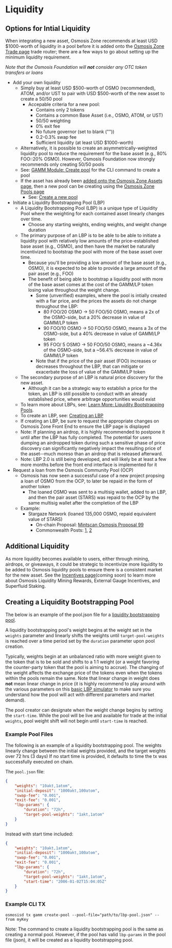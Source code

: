 # Liquidity

## Options for Intial Liquidity

When integrating a new asset, Osmosis Zone recommends at least USD $1000-worth of liquidity in a pool before it is added onto the [Osmosis Zone Trade page](https://app.osmosis.zone/) trade router; there are a few ways to go about setting up the minimum liquidity requirement.

*Note that the Osmosis Foundation will **not** consider any OTC token transfers or loans*

- Add your own liquidity
	- Simply buy at least USD $500-worth of OSMO (recommended), ATOM, and/or UST to pair with USD $500-worth of the new asset to create a 50/50 pool
		- Accepable criteria for a new pool: 
			- Contains only 2 tokens
			- Contains a common Base Asset (i.e., OSMO, ATOM, or UST)
			- 50/50 weighting
			- 0% exit fee
			- No future governor (set to blank (""))
			- 0.2-0.3% swap fee
			- Sufficient liquidity (at least USD $1000-worth) 
	- Alternatively, it is possible to create an asymmetrically-weighted liquidity pool to reduce the requirement for the base asset (e.g., 80% FOO::20% OSMO). However, Osmosis Foundation now strongly recommends only creating 50/50 pools
	- See: [GAMM Module: Create pool](https://docs.osmosis.zone/developing/modules/spec-gamm.html#create-pool) for the CLI command to create a pool
	- If the asset has already been [added onto the Osmosis Zone Assets page](https://docs.osmosis.zone/integrate/frontend.html#how-to-add-an-asset-onto-the-osmosis-assets-page), then a new pool can be creating using the [Osmosis Zone Pools page](https://app.osmosis.zone/pools)
		- See: [Create a new pool](https://docs.osmosis.zone/overview/osmosis-app/#create-a-new-pool)
- Initiate a Liquidity Bootstrapping Pool (LBP)
	- A Liquidity Bootstrapping Pool (LBP) is a unique type of Liquidity Pool where the weighting for each contained asset linearly changes over time.
		- Choose any starting weights, ending weights, and weight change duration
	- The primary purpose of an LBP is to be able to be able to initiate a liquidity pool with relatively low amounts of the price-established base asset (e.g., OSMO), and then have the market be naturally incentivized to bootstrap the pool with more of the base asset over time.
		- Because you'll be providing a low amount of the base asset (e.g., OSMO), it is expected to be able to provide a large amount of the pair asset (e.g., FOO)
		- The benefit of being able to bootstrap a liquidity pool with more of the base asset comes at the cost of the GAMM/LP token losing value throughout the weight change.
			- Some (unverified) examples, where the pool is intially created with a fiar price, and the prices the assets do not change throughout the LBP:
				- 80 FOO/20 OSMO -> 50 FOO/50 OSMO, means a 2x of the OSMO-side, but a 20% decrease in value of GAMM/LP token
				- 90 FOO/10 OSMO -> 50 FOO/50 OSMO, means a 3x of the OSMO-side, but a 40% decrease in value of GAMM/LP token
				- 95 FOO/ 5 OSMO -> 50 FOO/50 OSMO, means a ~4.36x of the OSMO-side, but a ~56.4% decrease in value of GAMM/LP token
			- Note that if the price of the pair asset (FOO) increases or decreases throughout the LBP, that can mitigate or exacerbate the loss of value of the GAMM/LP token
	- The secondary purpose of an LBP is natural price discovery for the new asset.
		- Although it can be a strategic way to establish a price for the token, an LBP is still possible to conduct with an already established price, where arbitrage opportunities would exist
	- To learn more about LBPs, see: [Learn More: Liquidity Bootstrapping Pools](https://docs.osmosis.zone/overview/osmosis-app/learn-more.html#liquidity-bootstrapping-pools).
	- To create an LBP, see: [Creating an LBP](https://docs.osmosis.zone/integrate/liquidity.html#creating-a-liquidity-bootstrapping-pool)
	- If creating an LBP, be sure to request the appropriate changes on Osmosis Zone Front End to ensure the LBP page is displayed
	- Note: If planning an airdrop, it is highly recommended to postpone it until after the LBP has fully completed. The potential for users dumping an airdropped token during such a sensitive phase of price discovery can significantly negatively impact the resulting price of the asset--much moreso than an airdrop that is released afterward.
	- Note: LBP 2.0 is still being developed, and will likely be at least a few more months before the front end interface is implemented for it
- Request a loan from the Osmosis Community Pool (OCP)
	- Osmosis has now seen a successful case of a new project propsing a loan of OSMO from the OCP, to later be repaid in the form of another token
		- The loaned OSMO was sent to a multisig wallet, added to an LBP, and then the pair asset (STARS) was repaid to the OCP by the same multisig wallet after the completion of the LBP
	- Example:
		- Stargaze Network (loaned 135,000 OSMO, repaid equivalent value of STARS)
			- On-chain Proposal: [Mintscan Osmosis Proposal 99](https://www.mintscan.io/osmosis/proposals/99)
			- Commonwealth Posts: [1](https://commonwealth.im/osmosis/discussion/2882-details-and-parameters-of-stargaze-lbp-on-osmosis), [2](https://commonwealth.im/osmosis/discussion/2494-signaling-proposal-for-osmo-for-stars-token-swap)

## Additional Liquidity

As more liquidity becomes available to users, either through mining, airdrops, or giveaways, it could be strategic to incentivize more liquidity to be added to Osmosis liquidity pools to ensure there is a consistent market for the new asset. See the [Incentives page](...)(coming soon) to learn more about Osmosis Liquidity Mining Rewards, External Gauge Incentives, and Superfluid Staking. 

## Creating a Liquidity Bootstrapping Pool

The below is an example of the pool.json file for a [liquidity bootstrapping pool](https://docs.osmosis.zone/overview/osmosis-app/learn-more.html#liquidity-bootstrapping-pools).

A liquidity bootstrapping pool's weight begins at the weight set in the `weights` parameter and linearly shifts the weights until `target-pool-weights` is reached over a time period set by the `duration` parameter upon pool creation.

Typically, weights begin at an unbalanced ratio with more weight given to the token that is to be sold and shifts to a 1:1 weight (or a weight favoring the counter-party token that the pool is aiming to accrue). The changing of the weight affects the exchange price of the tokens even when the tokens within the pools remain the same. Note that linear change in weight does **not** mean linear change in price (it is highly recommend to play around with the various parameters on this [basic LBP simulator](https://docs.google.com/spreadsheets/d/1t6VsMJF8lh4xuH_rfPNdT5DM3nY4orF9KFOj2HdMmuY/edit#gid=1392289526) to make sure you understand how the pool will act with different parameters and market demand).

The pool creator can designate when the weight change begins by setting the `start-time`. While the pool will be live and available for trade at the initial `weights`, pool weight shift will not begin until `start-time` is reached.


### Example Pool Files

The following is an example of a liquidity bootstrapping pool.
The weights linearly change between the initial weights provided, and the target weights over 72 hrs (3 days)
If no start time is provided, it defaults to time the tx was successfully executed on chain.

The `pool.json` file:

```json
{
    "weights": "10akt,1atom",
    "initial-deposit": "1000akt,100atom",
    "swap-fee": "0.001",
    "exit-fee": "0.001",
    "lbp-params": {
        "duration": "72h",
        "target-pool-weights": "1akt,1atom"
    }
}
```

Instead with start time included:

```json
{
    "weights": "10akt,1atom",
    "initial-deposit": "1000akt,100atom",
    "swap-fee": "0.001",
    "exit-fee": "0.001",
    "lbp-params": {
        "duration": "72h",
        "target-pool-weights": "1akt,1atom",
        "start-time": "2006-01-02T15:04:05Z"
    }
}
```

### Example CLI TX

```
osmosisd tx gamm create-pool --pool-file="path/to/lbp-pool.json" --from myKey
```

Note: The command to create a liquidity bootstrapping pool is the same as creating a normal pool. However, if the pool has valid `lbp-params` in the pool file (json), it will be created as a liquidity bootstrapping pool.
